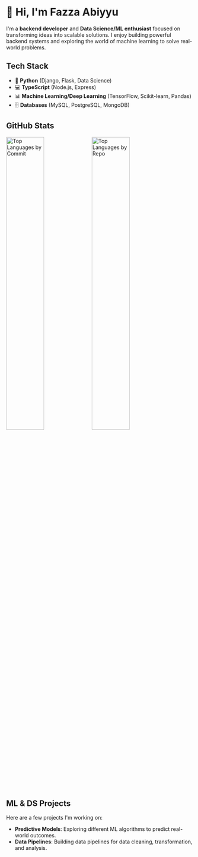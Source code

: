 # 👋 Hi, I'm Fazza Abiyyu

I'm a **backend developer** and **Data Science/ML enthusiast** focused on transforming ideas into scalable solutions. I enjoy building powerful backend systems and exploring the world of machine learning to solve real-world problems.

## Tech Stack

- 🐍 **Python** (Django, Flask, Data Science)
- 💻 **TypeScript** (Node.js, Express)
- 📊 **Machine Learning/Deep Learning** (TensorFlow, Scikit-learn, Pandas)
- 🗄️ **Databases** (MySQL, PostgreSQL, MongoDB)

## GitHub Stats
<div>
  <img src="https://github-readme-stats.vercel.app/api/top-langs/?username=fazza-abiyyu&layout=compact&theme=dark&langs_count=6&exclude_repo=repo-name" alt="Top Languages by Commit" style="width:45%;"/>
  <img src="https://github-profile-summary-cards.vercel.app/api/cards/repos-per-language?username=fazza-abiyyu&theme=dark" alt="Top Languages by Repo" style="width:45%;"/>
</div>

## ML & DS Projects
Here are a few projects I'm working on:
- **Predictive Models**: Exploring different ML algorithms to predict real-world outcomes.
- **Data Pipelines**: Building data pipelines for data cleaning, transformation, and analysis.

